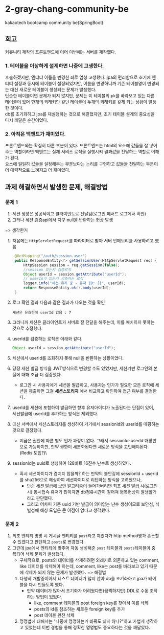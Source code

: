# 2-gray-chang-community-be
kakaotech bootcamp community be(SpringBoot)
## 회고
커뮤니티 제작의 프론트엔드에 이어 이번에는 서버를 제작했다.
### 1. 테이블을 이상하게 설계하면 나중에 고생한다.
후술하겠지만, 엔티티 이름을 변경한 죄로 엄청 고생했다.
jpa의 편리함으로 초기에 엔티티 설정과 동시에 테이블이 설정되었지만, 이름을 변경하니까 기존 테이블명이 변경되는 대신 새로운 테이블이 생성되는 문제가 발생했다.<br>
단순한 테이블이면 문제가 되지 않지만, 문제는 이 테이블의 pk를 바라보고 있는 다른 테이블이 있어 한개의 외래키만 갖던 테이블이 두개의 외래키를 갖게 되는 상황이 발생한 것이다.<br>
db를 초기화하고 jpa를 재실행하는 것으로 해결했지만, 초기 테이블 설계의 중요성을 다시 깨달은 순간이었다.

### 2. 아직은 백엔드가 재미있다.
프론트엔드와는 확실히 다른 부분이 있다. 프론트엔드는 html의 요소에 값들을 잘 넣어주는 역할이라면 백엔드는 실제 서비스 로직을 실행시켜 결과값을 전달하는 역할로 이해가 된다.<br>
요소에 일일히 값들을 설정해주는 부분보다는 논리를 구현하고 값들을 전달하는 부분이 더 매력적으로 느껴지고 더 재미있다.

## 과제 해결하면서 발생한 문제, 해결방법
### 문제 1
1. 세션 생성은 성공적이고 클라이언트로 전달됨(로그인 메서드 로그에서 확인)
2. 그러나 세션 검증api에서 자꾸 null을 반환하는 현상 발생

=> 생각한거
   1. 처음에는 ```HttpServletRequest```를 파라미터로 받아 서버 인메모리를 사용하려고 했음
    
      ```java
       @GetMapping("/auth/session-user")
       public ResponseEntity<?> getSessionUser(HttpServletRequest req) {
           HttpSession session = req.getSession(false);
           //session 있는지 검증로직
           Object userId = session.getAttribute("userId");
           // userId가 있는지 검증하는 로직
           logger.info("세션 유지 중 - 유저 ID: {}", userId);
           return ResponseEntity.ok().body(userId);
       }
      ```
   2. 로그 확인 결과 다음과 같은 결과가 나오는 것을 확인
       ```
      세션은 유효한데 userId 없음 : 7
      ```
   3. 그러니까 세션은 클라이언트가 서버로 잘 전달을 해주는데, 이를 매치하지 못하는 것으로 추정했다.
   4. userId를 검증하는 로직은 아래와 같다.
       ```java
      Object userId = session.getAttribute("userId");
       ```
   5. 세션에서 userId를 조회하지 못해 null을 반환하는 상황이었다.
   6. 당장 세션 발급 방식을 JWT방식으로 변경할 수도 있었지만, 세션기반 로그인의 본질에 대해 조금 더 집중했다.
       * 로그인 시 사용자에게 세션을 발급하고, 사용자는 인가가 필요한 모든 로직에 세션을 제출하면 그걸 **세션스토리지** 에서 비교하고 확인하여 접근 여부를 결정한다.
   7. userId를 세션에 포함하여 발급하면 향후 유저아이디가 노출된다는 단점이 있어, 세션발급에 userId를 추가하는 방식은 제외했다.
   8. 대신 서버에서 세션스토리지를 생성하여 거기에서 sessionId와 userId를 매핑하는 것으로 결정했다.
       * 지금은 권한에 따른 별도 인가 과정이 없다. 그래서 sessionId-userId 매핑만으로 가능하지만, 만약 권한이 세분화된다면 새로운 방식을 고민해야된다.(Redis 도입?)\
   9. sessionId는 uuid로 생성하여 128비트 16진수 난수로 생성하였다.
       * 혹시 세션아이디가 겹치지 않을까? 하는 만약의 불안감에 sessionId + userId를 sha256으로 해싱하여 세션아이디로 리턴하는 방식을 고려했으나,
           * 단순 세션 발급에 보안 알고리즘이 들어가버리면 최초 세션 발급 시(로그인 시) 동시접속 유저가 많아지면 db점유시간이 길어져 병목현상이 발생할거라고 판단했다.
           * 그리고 어차피 기존 uuid 기반 발급이 의미없는 난수 생성이므로 보안성, 식별성에 해싱 도입은 큰 이점이 없다고 생각했다.

### 문제 2
1. 최초 엔티티 명명 시 게시글 엔티티를 ```post```라고 지었다가 http method명과 혼돈할 수 있겠다고 판단하고 ```posts```로 변경했다.
2. 그런데 jpa에서 엔티티에 맞추어 자동 생성해준 ```post``` 테이블과 ```posts```테이블이 중복되어 삭제 문제가 발생했다.
   * 구체적으로, posts의 데이터를 삭제하려면 외래키로 의존하고 있는 comment, like 데이터를 삭제해야 하는데, comment, like는 post를 바라보고 있기 때문에 삭제가 되지 않는 문제가 발생했다.
=> 해결법
   1. 다행히 개발중이어서 테스트 데이터가 많지 않아 db를 초기화하고 jpa가 테이블을 다시 만들도록 했다.
      * 만약 데이터가 많아서 초기화가 어려웠다면(끔찍하지만) DDL로 수동 조작하는 방법이 있었다.
        * like, comment 테이블의 post foreign key를 찾아서 이를 삭제
        * posts의 id를 참조하는 새로운 foreign key를 추가
        * post 테이블 완전 삭제
   2. 명명법에 대해서는 "나중에 명명하는거 바꿔도 되지 않나?"하고 가볍게 생각하고 있었는데 이번 경험을 통해 정확한 명명법도 중요하다는 것을 깨달았다.